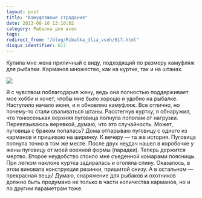 ```yaml
---
layout: post
title: "Камуфляжные страдания"
date: 2013-08-16 13:10:02
category: Рыбалка для всех
tags:
redirect_from: "/blog/Ribalka_dlia_vseh/617.html"
disqus_identifier: 617
---
```

Купила мне жена приличный с виду, подходящий по размеру камуфляж для
рыбалки. Карманов множество, как на куртке, так и на штанах.

![](http://fishingguru.ru/uploads/images/00/00/01/2013/08/16/e7c029.jpg)

Я с чувством поблагодарил жену, ведь она полностью поддерживает мое
хобби и хочет, чтобы мне было хорошо и удобно на рыбалке. Наступило
начало июня, и я обновляю камуфляж. Все отлично, но почему-то стали
сваливаться штаны. Расстегнув куртку, я обнаружил, что тонюсенькая
верхняя пуговица лопнула пополам от нагрузки. Перевязываюсь веревкой,
думаю, что это случайность. Может, пуговица с браком попалась? Дома
отпарываю пуговицу с одного из карманов и пришиваю на ширинку. К вечеру
— та же история. Пуговица лопнула точно в том же месте. После двух
неудач нашел в коробочке у жены пуговицу от моей военной формы
(парадки). Теперь держится мертво. Второе неудобство стоило мне
съеденной комарами поясницы. При легком наклоне куртка задиралась и
оголяла спину. Оказалось, в этом виновата конструкция резинки, пришитой
снизу. А в остальном — прекрасная вещь! Думаю, снаряжение для рыбаков и
охотников должно быть продумано не только в части количества карманов,
но и по другим параметрам тоже.
